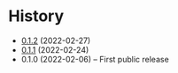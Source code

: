 # History

* [0.1.2](https://github.com/JuliaQuantumControl/QuantumPropagators.jl/releases/tag/v0.1.2) (2022-02-27)
* [0.1.1](https://github.com/JuliaQuantumControl/QuantumPropagators.jl/releases/tag/v0.1.1) (2022-02-24)
* 0.1.0 (2022-02-06) – First public release
